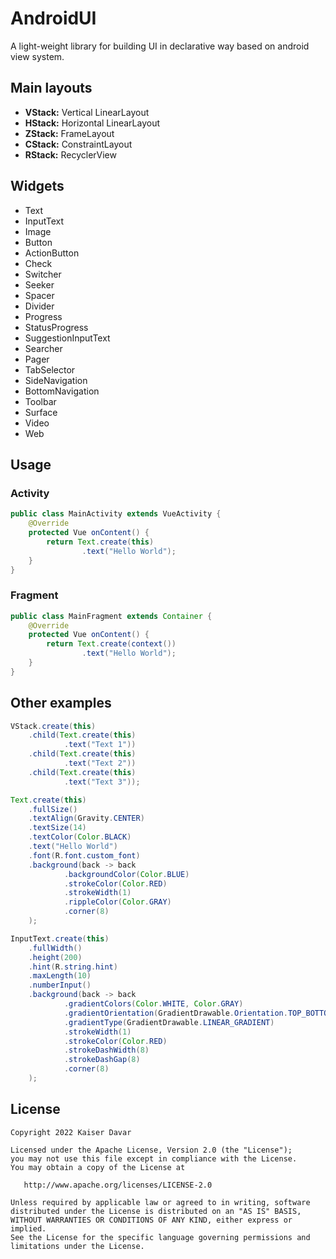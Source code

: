 # AndroidUI
A light-weight library for building UI in declarative way based on android view system.

## Main layouts

* **VStack:** Vertical LinearLayout
* **HStack:** Horizontal LinearLayout
* **ZStack:** FrameLayout
* **CStack:** ConstraintLayout
* **RStack:** RecyclerView


## Widgets

* Text
* InputText
* Image
* Button
* ActionButton
* Check
* Switcher
* Seeker
* Spacer
* Divider
* Progress
* StatusProgress
* SuggestionInputText
* Searcher
* Pager
* TabSelector
* SideNavigation
* BottomNavigation
* Toolbar
* Surface
* Video
* Web

## Usage

### Activity
```java
public class MainActivity extends VueActivity {
    @Override
    protected Vue onContent() {
        return Text.create(this)
                .text("Hello World");
    }
}
```

### Fragment
```java
public class MainFragment extends Container {
    @Override
    protected Vue onContent() {
        return Text.create(context())
                .text("Hello World");
    }
}
```

## Other examples

```java
VStack.create(this)
    .child(Text.create(this)
            .text("Text 1"))
    .child(Text.create(this)
            .text("Text 2"))
    .child(Text.create(this)
            .text("Text 3"));
```

```java
Text.create(this)
    .fullSize()
    .textAlign(Gravity.CENTER)
    .textSize(14)
    .textColor(Color.BLACK)
    .text("Hello World")
    .font(R.font.custom_font)
    .background(back -> back
            .backgroundColor(Color.BLUE)
            .strokeColor(Color.RED)
            .strokeWidth(1)
            .rippleColor(Color.GRAY)
            .corner(8)
    );
```

```java
InputText.create(this)
    .fullWidth()
    .height(200)
    .hint(R.string.hint)
    .maxLength(10)
    .numberInput()
    .background(back -> back
            .gradientColors(Color.WHITE, Color.GRAY)
            .gradientOrientation(GradientDrawable.Orientation.TOP_BOTTOM)
            .gradientType(GradientDrawable.LINEAR_GRADIENT)
            .strokeWidth(1)
            .strokeColor(Color.RED)
            .strokeDashWidth(8)
            .strokeDashGap(8)
            .corner(8)
    );
```

## License

    Copyright 2022 Kaiser Davar

    Licensed under the Apache License, Version 2.0 (the "License");
    you may not use this file except in compliance with the License.
    You may obtain a copy of the License at

       http://www.apache.org/licenses/LICENSE-2.0

    Unless required by applicable law or agreed to in writing, software
    distributed under the License is distributed on an "AS IS" BASIS,
    WITHOUT WARRANTIES OR CONDITIONS OF ANY KIND, either express or implied.
    See the License for the specific language governing permissions and
    limitations under the License.

